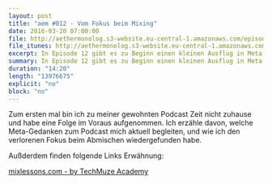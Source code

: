 ```yaml
---
layout: post
title: "aem #012 - Vom Fokus beim Mixing"
date: 2016-03-20 07:00:00
file: http://aethermonolog.s3-website.eu-central-1.amazonaws.com/episodes/aethermonolog-012.mp3
file_itunes: http://aethermonolog.s3-website.eu-central-1.amazonaws.com/episserodes/aethermonolog-012.m4a
excerpt: In Episode 12 gibt es zu Beginn einen kleinen Ausflug in Meta Themen. Danach geht es ans Eingemachte mit der Frage, wie man den Fokus beim Abmischen nicht verliert.
summary: In Episode 12 gibt es zu Beginn einen kleinen Ausflug in Meta Themen. Danach geht es ans Eingemachte mit der Frage, wie man den Fokus beim Abmischen nicht verliert.
duration: "14:20"
length: "13976675"
explicit: "no"
block: "no"
---
```


Zum ersten mal bin ich zu meiner gewohnten Podcast Zeit nicht zuhause und habe eine Folge im Voraus aufgenommen. Ich erzähle davon, welche Meta-Gedanken zum Podcast mich aktuell begleiten, und wie ich den verlorenen Fokus beim Abmischen wiedergefunden habe.

Außderdem finden folgende Links Erwähnung:

[mixlessons.com - by TechMuze Academy](http://mixlessons.com)
